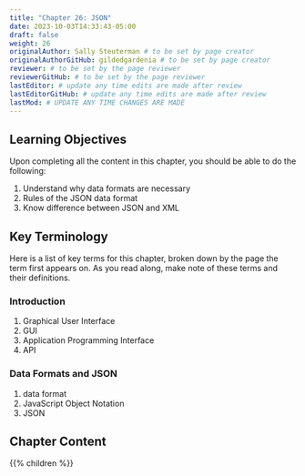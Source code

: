 ```yaml
---
title: "Chapter 26: JSON"
date: 2023-10-03T14:33:43-05:00
draft: false
weight: 26
originalAuthor: Sally Steuterman # to be set by page creator
originalAuthorGitHub: gildedgardenia # to be set by page creator
reviewer: # to be set by the page reviewer
reviewerGitHub: # to be set by the page reviewer
lastEditor: # update any time edits are made after review
lastEditorGitHub: # update any time edits are made after review
lastMod: # UPDATE ANY TIME CHANGES ARE MADE
---
```


## Learning Objectives

Upon completing all the content in this chapter, you should be able to do the following:

1. Understand why data formats are necessary
1. Rules of the JSON data format
1. Know difference between JSON and XML

## Key Terminology

Here is a list of key terms for this chapter, broken down by the page the term first appears on. As you read along, make note of these terms and their definitions.

### Introduction

1. Graphical User Interface
1. GUI
1. Application Programming Interface
1. API

### Data Formats and JSON

1. data format
1. JavaScript Object Notation 
1. JSON

## Chapter Content

{{% children %}}
